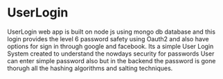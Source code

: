 # UserLogin
UserLogin web app is built on node js using mongo db database and this login provides the level 6 password safety
using Oauth2 and also have options for sign in through google and facebook.
Its a simple User Login System created to understand the nowdays security for passwords 
User can enter simple password also but in the backend the password is gone thorugh all the hashing algorithms and salting techniques.

